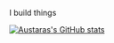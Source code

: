 I build things

[![Austaras's GitHub stats](https://github-readme-stats.vercel.app/api?username=austaras)](https://github.com/anuraghazra/github-readme-stats)

